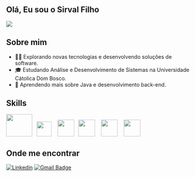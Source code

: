 ## Olá, Eu sou o Sirval Filho
![](https://komarev.com/ghpvc/?username=SirvalFilho&color=006bed)

## Sobre mim

- 🧑‍💻 Explorando novas tecnologias e desenvolvendo soluções de software.
- 🎓 Estudando Análise e Desenvolvimento de Sistemas na Universidade Cátolica Dom Bosco.
- 🌱 Aprendendo mais sobre Java e desenvolvimento back-end.

## Skills
<p align="left">
  <span>
    <img src="https://cdn.jsdelivr.net/gh/devicons/devicon@latest/icons/java/java-original.svg" width="70" height="60"/> &nbsp;
    <img src="https://cdn.jsdelivr.net/gh/devicons/devicon@latest/icons/spring/spring-original.svg" width="40" height="40"/> &nbsp;&nbsp;
    <img src="https://cdn.jsdelivr.net/gh/devicons/devicon@latest/icons/mysql/mysql-original.svg" width="45" height="45"/> &nbsp;
    <img src="https://cdn.jsdelivr.net/gh/devicons/devicon@latest/icons/postgresql/postgresql-plain.svg" width="45" height="45"/> &nbsp;&nbsp;
    <img src="https://cdn.jsdelivr.net/gh/devicons/devicon@latest/icons/postman/postman-plain.svg" width="45" height="45"/> &nbsp;&nbsp;
    <img src="https://cdn.jsdelivr.net/gh/devicons/devicon@latest/icons/intellij/intellij-original.svg" width="45" height="45"/>
  </span>
</p>

## Onde me encontrar

[![Linkedin](https://img.shields.io/badge/-SirvalFilho-blue?style=flat-square&logo=TheConversation&logoColor=white&link=https://www.linkedin.com/in/sirval-rodrigues)](https://www.linkedin.com/in/sirval-rodrigues)
[![Gmail Badge](https://img.shields.io/badge/-sirval.rodrigues@gmail.com-006bed?style=flat-square&logo=Gmail&logoColor=white&link=mailto:sirval.rodrigues@gmail.com)](mailto:sirval.rodrigues@gmail.com)

